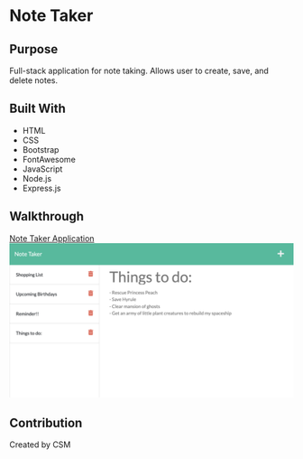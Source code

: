 # Note Taker
## Purpose
Full-stack application for note taking. Allows user to create, save, and delete notes.
## Built With
- HTML
- CSS
- Bootstrap
- FontAwesome
- JavaScript
- Node.js
- Express.js
## Walkthrough
[Note Taker Application](https://frozen-crag-25746.herokuapp.com/)
![Walkthrough video comming soon!](./images/note-taker-sc.png)
## Contribution
Created by CSM